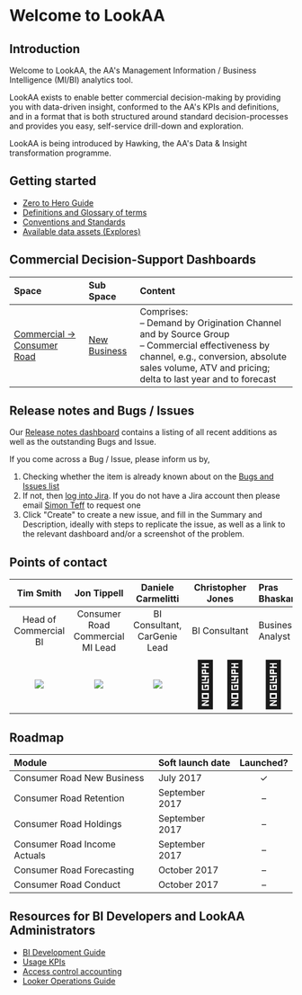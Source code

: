 # Welcome to LookAA


## Introduction

Welcome to LookAA, the AA's Management Information / Business Intelligence (MI/BI) analytics tool.

LookAA exists to enable better commercial decision-making by providing you with data-driven insight, conformed to the AA's KPIs and definitions, and in a format that is both structured around standard decision-processes and provides you easy, self-service drill-down and exploration.

LookAA is being introduced by Hawking, the AA's Data & Insight transformation programme.


## Getting started

* [Zero to Hero Guide](/projects/commercial_road_new_business/documents/zero_to_hero_guide.md)
* [Definitions and Glossary of terms](/projects/commercial_road_new_business/documents/definitions_and_glossary_of_terms.md)
* [Conventions and Standards]()
* [Available data assets (Explores)]()


## Commercial Decision-Support Dashboards

| Space                | Sub Space    | Content |
|:---------------------|:-------------|:--------|
| [Commercial → Consumer Road](/spaces/9) | [New Business](/spaces/10) | Comprises:<br />– Demand by Origination Channel and by Source Group<br />– Commercial effectiveness by channel, e.g., conversion, absolute sales volume, ATV and pricing; delta to last year and to forecast |



## Release notes and Bugs / Issues

Our [Release notes dashboard]() contains a listing of all recent additions as well as the outstanding Bugs and Issue.

If you come across a Bug / Issue, please inform us by,

1. Checking whether the item is already known about on the [Bugs and Issues list]()
2. If not, then [log into Jira](https://theaacom.atlassian.net/secure/RapidBoard.jspa?rapidView=386&projectKey=CUD&selectedIssue=CUD-2286). If you do not have a Jira account then please email [Simon Teff](mailto:Simon.Teff@TheAA.com) to request one
3. Click "Create" to create a new issue, and fill in the Summary and Description, ideally with steps to replicate the issue, as well as a link to the relevant dashboard and/or a screenshot of the problem.


## Points of contact

| Tim Smith            | Jon Tippell  | Daniele Carmelitti  | Christopher Jones  | Pras Bhaskaran  |
|:---------------------:|:-------------:|:-------------:|:-------------:|:-------------|
| Head of Commercial BI | Consumer Road Commercial MI Lead | BI Consultant, CarGenie Lead | BI Consultant | Business Analyst |
| <a href='mailto:Tim.Smith@TheAA.com'><img src='https://tippco-web.s3.amazonaws.com/lookaa/18f9d7d.jpg'></a> | <a href='mailto:Jon.Tippell@TheAA.com'><img src='https://media.licdn.com/mpr/mpr/shrinknp_400_400/AAEAAQAAAAAAAAW2AAAAJDcyNWYwMmEwLWI5MzYtNDM0OS1iYjQ2LWEzMzlhOGY1Zjc5ZA.jpg'></a> | <a href='mailto:Daniele.Carmelitti@TheAA.com'><img src='https://tippco-web.s3.amazonaws.com/lookaa/12b88a7.jpg'></a> |  <a href='mailto:Christopher.Jones2@TheAA.com' style="font-size: 80px !important; text-decoration: none !important;">&#128104;&#127995;</a>  | <a href='mailto:Pras.Bhaskaran@TheAA.com'  style="font-size: 80px !important; text-decoration: none !important;">&#128104;&#127995;</a> |


## Roadmap

| Module   | Soft launch date     |  Launched?  |
|:----------|:---------------------|:----------:|
| Consumer Road New Business | July 2017 |   ✓ |
| Consumer Road Retention | September 2017 | – |
| Consumer Road Holdings | September 2017 | – |
| Consumer Road Income Actuals | September 2017 | – |
| Consumer Road Forecasting | October 2017 | – |
| Consumer Road Conduct | October 2017 | – |


## Resources for BI Developers and LookAA Administrators

* [BI Development Guide]()
* [Usage KPIs]()
* [Access control accounting]()
* [Looker Operations Guide]()
